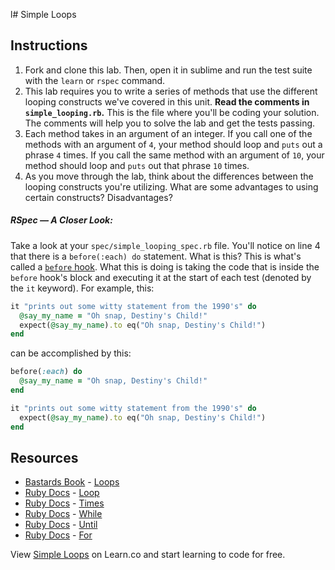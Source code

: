 l# Simple Loops

## Instructions

1. Fork and clone this lab. Then, open it in sublime and run the test suite with the `learn` or `rspec` command. 
2. This lab requires you to write a series of methods that use the different looping constructs we've covered in this unit. **Read the comments in `simple_looping.rb`.** This is the file where you'll be coding your solution. The comments will help you to solve the lab and get the tests passing. 
3. Each method takes in an argument of an integer. If you call one of the methods with an argument of `4`, your method should loop and `puts` out a phrase `4` times. If you call the same method with an argument of `10`, your method should loop and `puts` out that phrase `10` times. 
3. As you move through the lab, think about the differences between the looping constructs you're utilizing. What are some advantages to using certain constructs? Disadvantages?

##### RSpec — A Closer Look:

Take a look at your `spec/simple_looping_spec.rb` file. You'll notice on line 4 that there is a `before(:each) do` statement. What is this? This is what's called a [`before` hook](https://relishapp.com/rspec/rspec-core/v/2-2/docs/hooks/before-and-after-hooks). What this is doing is taking the code that is inside the `before` hook's block and executing it at the start of each test (denoted by the `it` keyword). For example, this:

```ruby
it "prints out some witty statement from the 1990's" do
  @say_my_name = "Oh snap, Destiny's Child!"
  expect(@say_my_name).to eq("Oh snap, Destiny's Child!")
end
```

can be accomplished by this:

```ruby
before(:each) do
  @say_my_name = "Oh snap, Destiny's Child!"
end

it "prints out some witty statement from the 1990's" do
  expect(@say_my_name).to eq("Oh snap, Destiny's Child!")
end
```

## Resources
- [Bastards Book](http://ruby.bastardsbook.com/) - [Loops](http://ruby.bastardsbook.com/chapters/loops/)
- [Ruby Docs](http://www.ruby-doc.org/) - [Loop](http://www.ruby-doc.org/core-2.2.0/Kernel.html#method-i-loop)
- [Ruby Docs](http://www.ruby-doc.org/) - [Times](http://www.ruby-doc.org/core-2.2.0/Integer.html#method-i-times)
- [Ruby Docs](http://www.ruby-doc.org/) - [While](http://www.ruby-doc.org/core-2.2.0/doc/syntax/control_expressions_rdoc.html#label-while+Loop)
- [Ruby Docs](http://www.ruby-doc.org/) - [Until](http://www.ruby-doc.org/core-2.2.0/doc/syntax/control_expressions_rdoc.html#label-until+Loop)
- [Ruby Docs](http://www.ruby-doc.org/) - [For](http://www.ruby-doc.org/core-2.2.0/doc/syntax/control_expressions_rdoc.html#label-for+Loop)

<p data-visibility='hidden'>View <a href='https://learn.co/lessons/simple-loops' title='Simple Loops'>Simple Loops</a> on Learn.co and start learning to code for free.</p>
